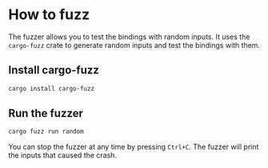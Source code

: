 # How to fuzz
The fuzzer allows you to test the bindings with random inputs. It uses the `cargo-fuzz` crate to generate random inputs and test the bindings with them.

## Install cargo-fuzz
```bash
cargo install cargo-fuzz
```

## Run the fuzzer
```bash
cargo fuzz run random
```

You can stop the fuzzer at any time by pressing `Ctrl+C`. The fuzzer will print the inputs that caused the crash.

